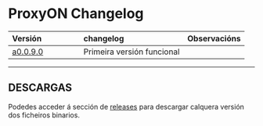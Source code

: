 ProxyON Changelog
====


| <div style="width:130px">Versión</div>    | <div style="width:180px">changelog</div>  | Observacións
|:-                                         |:-                                         | :-
| [a0.0.9.0]                                | Primeira versión funcional                |

---

## DESCARGAS

Podedes acceder á sección de [releases] para descargar calquera versión dos ficheiros binarios.

[//]: # (Listado dos links empregados)

   <!-- Enlaces internos -->

   [releases]: <https://github.com/efja/ProxyON/releases>
   [a0.0.9.0 ]: <https://github.com/efja/ProxyON/releases/tag/a0.0.9.0>
